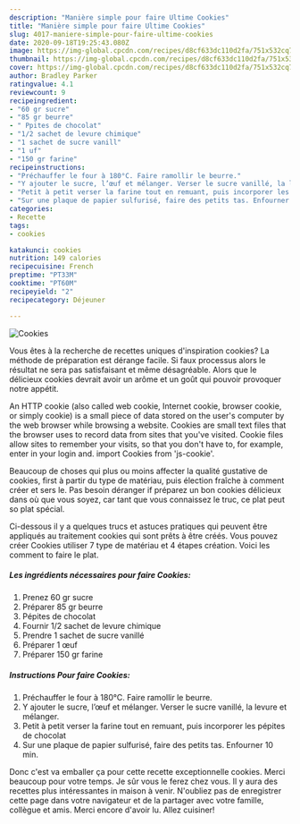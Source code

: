 ```yaml
---
description: "Manière simple pour faire Ultime Cookies"
title: "Manière simple pour faire Ultime Cookies"
slug: 4017-maniere-simple-pour-faire-ultime-cookies
date: 2020-09-18T19:25:43.080Z
image: https://img-global.cpcdn.com/recipes/d8cf633dc110d2fa/751x532cq70/cookies-photo-principale-de-la-recette.jpg
thumbnail: https://img-global.cpcdn.com/recipes/d8cf633dc110d2fa/751x532cq70/cookies-photo-principale-de-la-recette.jpg
cover: https://img-global.cpcdn.com/recipes/d8cf633dc110d2fa/751x532cq70/cookies-photo-principale-de-la-recette.jpg
author: Bradley Parker
ratingvalue: 4.1
reviewcount: 9
recipeingredient:
- "60 gr sucre"
- "85 gr beurre"
- " Ppites de chocolat"
- "1/2 sachet de levure chimique"
- "1 sachet de sucre vanill"
- "1 uf"
- "150 gr farine"
recipeinstructions:
- "Préchauffer le four à 180°C. Faire ramollir le beurre."
- "Y ajouter le sucre, l’œuf et mélanger. Verser le sucre vanillé, la levure et mélanger."
- "Petit à petit verser la farine tout en remuant, puis incorporer les pépites de chocolat"
- "Sur une plaque de papier sulfurisé, faire des petits tas. Enfourner 10 min."
categories:
- Recette
tags:
- cookies

katakunci: cookies 
nutrition: 149 calories
recipecuisine: French
preptime: "PT33M"
cooktime: "PT60M"
recipeyield: "2"
recipecategory: Déjeuner

---
```



![Cookies](https://img-global.cpcdn.com/recipes/d8cf633dc110d2fa/751x532cq70/cookies-photo-principale-de-la-recette.jpg)

Vous êtes à la recherche de recettes uniques d'inspiration cookies? La méthode de préparation est dérange facile. Si faux processus alors le résultat ne sera pas satisfaisant et même désagréable. Alors que le délicieux cookies devrait avoir un arôme et un goût qui pouvoir provoquer notre appétit.

An HTTP cookie (also called web cookie, Internet cookie, browser cookie, or simply cookie) is a small piece of data stored on the user&#39;s computer by the web browser while browsing a website. Cookies are small text files that the browser uses to record data from sites that you&#39;ve visited. Cookie files allow sites to remember your visits, so that you don&#39;t have to, for example, enter in your login and. import Cookies from &#39;js-cookie&#39;.

Beaucoup de choses qui plus ou moins affecter la qualité gustative de cookies, first à partir du type de matériau, puis élection fraîche à comment créer et sers le. Pas besoin déranger if préparez un bon cookies délicieux dans où que vous soyez, car tant que vous connaissez le truc, ce plat peut so plat spécial.


Ci-dessous il y a quelques trucs et astuces pratiques qui peuvent être appliqués au traitement cookies qui sont prêts à être créés. Vous pouvez créer Cookies utiliser 7 type de matériau et 4 étapes création. Voici les comment to faire le plat.

<!--inarticleads1-->

##### Les ingrédients nécessaires pour faire Cookies:

1. Prenez 60 gr sucre
1. Préparer 85 gr beurre
1.   Pépites de chocolat
1. Fournir 1/2 sachet de levure chimique
1. Prendre 1 sachet de sucre vanillé
1. Préparer 1 œuf
1. Préparer 150 gr farine




<!--inarticleads2-->

##### Instructions Pour faire Cookies:

1. Préchauffer le four à 180°C. Faire ramollir le beurre.
1. Y ajouter le sucre, l’œuf et mélanger. Verser le sucre vanillé, la levure et mélanger.
1. Petit à petit verser la farine tout en remuant, puis incorporer les pépites de chocolat
1. Sur une plaque de papier sulfurisé, faire des petits tas. Enfourner 10 min.





Donc c'est va emballer ça pour cette recette exceptionnelle cookies. Merci beaucoup pour votre temps. Je sûr vous le ferez chez vous. Il y aura des recettes plus  intéressantes in maison à venir. N'oubliez pas de enregistrer cette page dans votre navigateur et de la partager avec votre famille, collègue et amis. Merci encore d'avoir lu. Allez cuisiner!
